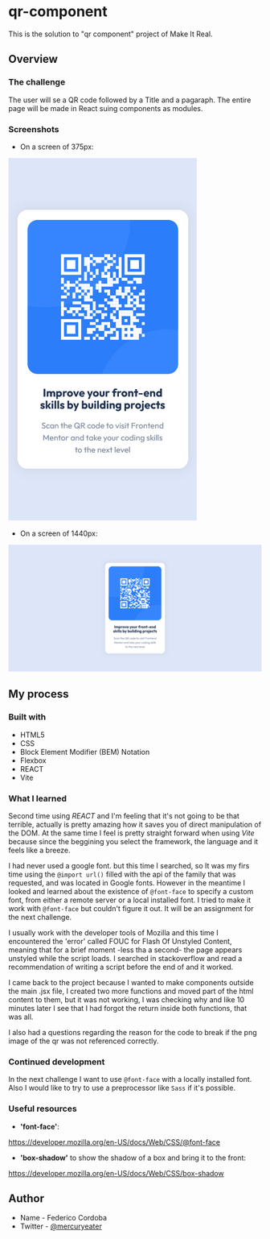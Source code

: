 # qr-component

This is the solution to "qr component" project of Make It Real.

## Overview 
### The challenge

The user will se a QR code followed by a Title and a pagaraph. The entire page will be made in React suing components as modules.

### Screenshots

- On a screen of 375px:  

![SS screen 375px](https://raw.githubusercontent.com/mercuryeater/qr-component/main/ss/375px.png)

- On a screen of 1440px:

![SS screen 1440px](https://raw.githubusercontent.com/mercuryeater/qr-component/main/ss/1440px.png)

## My process
### Built with
- HTML5
- CSS
- Block Element Modifier (BEM) Notation
- Flexbox
- REACT
- Vite     
### What I learned

Second time using *REACT* and I'm feeling that it's not going to be that terrible, actually is pretty amazing how it saves you of direct manipulation of the DOM. At the same time I feel is pretty straight forward when using *Vite* because since the beggining you select the framework, the language and it feels like a breeze. 

I had never used a google font. but this time I searched, so It was my firs time using the `@import url()` filled with the api of the family that was requested, and was located in Google fonts. However in the meantime I looked and learned about the existence of `@font-face` to specify a custom font, from either a remote server or a local installed font. I tried to make it work with `@font-face` but couldn't figure it out. It will be an assignment for the next challenge.

I usually work with the developer tools of Mozilla and this time I encountered the 'error' called FOUC for Flash Of Unstyled Content, meaning that for a brief moment -less tha a second- the page appears unstyled while the script loads. I searched in stackoverflow and read a recommendation of writing a script before the end of <head> and it worked. 

I came back to the project because I wanted to make components outside the main .jsx file, I created two more functions and moved part of the html content to them, but it was not working, I was checking why and like 10 minutes later I see that I had forgot the return inside both functions, that was all.

I also had a questions regarding the reason for the code to break if the png image of the qr was not referenced correctly.

### Continued development

In the next challenge I want to use `@font-face` with a locally installed font.
Also I would like to try to use a preprocessor like `Sass` if it's possible.
### Useful resources

- **'font-face'**:

https://developer.mozilla.org/en-US/docs/Web/CSS/@font-face

- **'box-shadow'** to show the shadow of a box and bring it to the front:

https://developer.mozilla.org/en-US/docs/Web/CSS/box-shadow

## Author
- Name - Federico Cordoba 
- Twitter - [@mercuryeater](https://twitter.com/Mercuryeater/)


